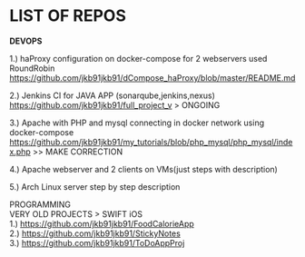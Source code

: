 # LIST OF REPOS

<b>DEVOPS</b>

1.) haProxy configuration on docker-compose for 2 webservers used RoundRobin
https://github.com/jkb91jkb91/dCompose_haProxy/blob/master/README.md

2.) Jenkins CI for JAVA APP (sonarqube,jenkins,nexus)  
https://github.com/jkb91jkb91/full_project_v > ONGOING  

3.) Apache with PHP and mysql connecting in docker network using docker-compose
https://github.com/jkb91jkb91/my_tutorials/blob/php_mysql/php_mysql/index.php  >> MAKE CORRECTION  

4.) Apache webserver and 2 clients on VMs(just steps with description)  

5.) Arch Linux server step by step description  











PROGRAMMING  
VERY OLD PROJECTS > SWIFT iOS  
1.) https://github.com/jkb91jkb91/FoodCalorieApp  
2.) https://github.com/jkb91jkb91/StickyNotes  
3.) https://github.com/jkb91jkb91/ToDoAppProj  
